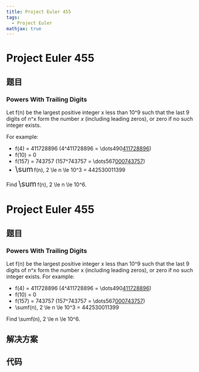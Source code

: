 ```yaml
---
title: Project Euler 455
tags:
  - Project Euler
mathjax: true
---
```

<escape><!-- more --></escape>
    
# Project Euler 455
## 题目
### Powers With Trailing Digits

Let f(n) be the largest positive integer x less than 10^9 such that the last 9 digits of n^x form the number <i>x</i> (including leading zeros), or zero if no such integer exists.

For example:

<ul><li>f(4) = 411728896 (4^411728896 = \dots490<u>411728896</u>) </li>
<li>f(10) = 0</li>
<li>f(157) = 743757 (157^743757 = \dots567<u>000743757</u>)</li>
<li><span style="font-size:larger;"><span style="font-size:larger;">\sum</span></span> f(n), 2 \le n \le 10^3 = 442530011399</li>
</ul>Find <span style="font-size:larger;"><span style="font-size:larger;">\sum</span></span> f(n), 2 \le n \le 10^6.



# Project Euler 455
## 题目
### Powers With Trailing Digits

Let f(n) be the largest positive integer x less than 10^9 such that the last 9 digits of n^x form the number x (including leading zeros), or zero if no such integer exists.
For example:
<ul>
<li>f(4) = 411728896 (4^411728896 = \dots490<u>411728896</u>) </li>
<li>f(10) = 0</li>
<li>f(157) = 743757 (157^743757 = \dots567<u>000743757</u>)</li>
<li>\sumf(n), 2 \le n \le 10^3 = 442530011399</li>
</ul>
Find \sumf(n), 2 \le n \le 10^6.


## 解决方案


## 代码


